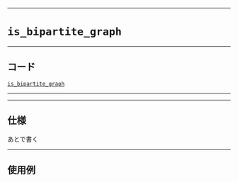 _____

# `is_bipartite_graph`

_____

## コード

[`is_bipartite_graph`](https://github.com/titanium-22/Library_py/blob/main/Graph/is_bipartite_graph.py)
<!-- code=https://github.com/titanium-22/Library_py/blob/main/Graph\is_bipartite_graph.py -->

_____


_____

## 仕様

あとで書く

_____

## 使用例

```python
```

